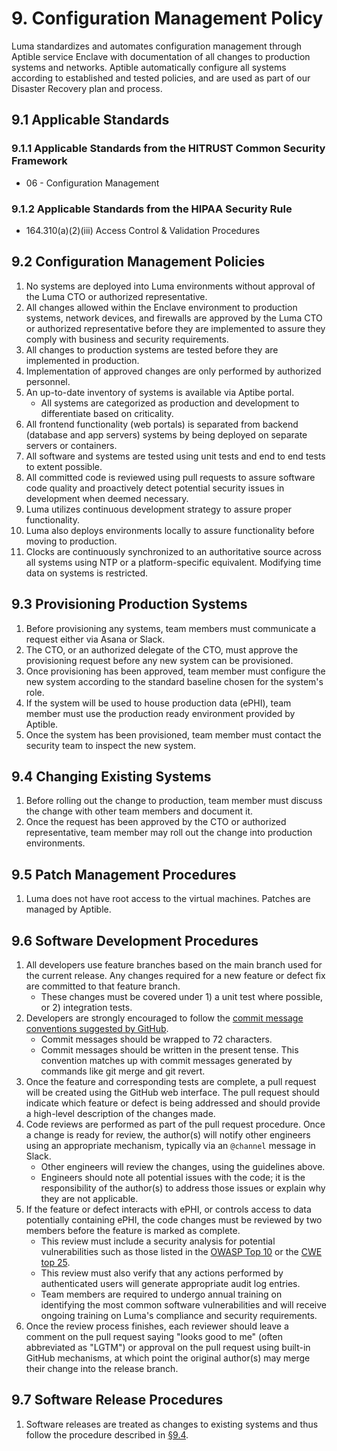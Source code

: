 # 9. Configuration Management Policy

Luma standardizes and automates configuration management through Aptible service Enclave with documentation of all changes to production systems and networks. Aptible automatically configure all systems according to established and tested policies, and are used as part of our Disaster Recovery plan and process.

## 9.1 Applicable Standards

### 9.1.1 Applicable Standards from the HITRUST Common Security Framework

* 06 - Configuration Management

### 9.1.2 Applicable Standards from the HIPAA Security Rule

* 164.310(a)(2)(iii) Access Control & Validation Procedures

## 9.2 Configuration Management Policies

1. No systems are deployed into Luma environments without approval of the Luma CTO or authorized representative.
1. All changes allowed within the Enclave environment to production systems, network devices, and firewalls are approved by the Luma CTO or authorized representative before they are implemented to assure they comply with business and security requirements.
1. All changes to production systems are tested before they are implemented in production.
1. Implementation of approved changes are only performed by authorized personnel.
1. An up-to-date inventory of systems is available via Aptibe portal.
   * All systems are categorized as production and development to differentiate based on criticality.
1. All frontend functionality (web portals) is separated from backend (database and app servers) systems by being deployed on separate servers or containers.
1. All software and systems are tested using unit tests and end to end tests to extent possible.
1. All committed code is reviewed using pull requests to assure software code quality and proactively detect potential security issues in development when deemed necessary.
1. Luma utilizes continuous development strategy to assure proper functionality.
1. Luma also deploys environments locally to assure functionality before moving to production.
1. Clocks are continuously synchronized to an authoritative source across all systems using NTP or a platform-specific equivalent. Modifying time data on systems is restricted.

## 9.3 Provisioning Production Systems

1. Before provisioning any systems, team members must communicate a request either via Asana or Slack.
2. The CTO, or an authorized delegate of the CTO, must approve the provisioning request before any new system can be provisioned.
3. Once provisioning has been approved, team member must configure the new system according to the standard baseline chosen for the system's role.
4. If the system will be used to house production data (ePHI), team member must use the production ready environment provided by Aptible.
5. Once the system has been provisioned, team member must contact the security team to inspect the new system.

## 9.4 Changing Existing Systems

1. Before rolling out the change to production, team member must discuss the change with other team members and document it.
2. Once the request has been approved by the CTO or authorized representative, team member may roll out the change into production environments.

## 9.5 Patch Management Procedures

1. Luma does not have root access to the virtual machines. Patches are managed by Aptible.

## 9.6 Software Development Procedures

1. All developers use feature branches based on the main branch used for the current release. Any changes required for a new feature or defect fix are committed to that feature branch.
   * These changes must be covered under 1) a unit test where possible, or 2) integration tests.
2. Developers are strongly encouraged to follow the [commit message conventions suggested by GitHub](https://github.com/blog/926-shiny-new-commit-styles).
   * Commit messages should be wrapped to 72 characters.
   * Commit messages should be written in the present tense. This convention matches up with commit messages generated by commands like git merge and git revert.
3. Once the feature and corresponding tests are complete, a pull request will be created using the GitHub web interface. The pull request should indicate which feature or defect is being addressed and should provide a high-level description of the changes made.
4. Code reviews are performed as part of the pull request procedure. Once a change is ready for review, the author(s) will notify other engineers using an appropriate mechanism, typically via an `@channel` message in Slack.
   * Other engineers will review the changes, using the guidelines above.
   * Engineers should note all potential issues with the code; it is the responsibility of the author(s) to address those issues or explain why they are not applicable.
5. If the feature or defect interacts with ePHI, or controls access to data potentially containing ePHI, the code changes must be reviewed by two members before the feature is marked as complete.
   * This review must include a security analysis for potential vulnerabilities such as those listed in the [OWASP Top 10](https://www.owasp.org/index.php/Top10) or the [CWE top 25](http://cwe.mitre.org/top25/).
   * This review must also verify that any actions performed by authenticated users will generate appropriate audit log entries.
   * Team members are required to undergo annual training on identifying the most common software vulnerabilities and will receive ongoing training on Luma's compliance and security requirements.
6. Once the review process finishes, each reviewer should leave a comment on the pull request saying "looks good to me" (often abbreviated as "LGTM") or approval on the pull request using built-in GitHub mechanisms, at which point the original author(s) may merge their change into the release branch.

## 9.7 Software Release Procedures

1. Software releases are treated as changes to existing systems and thus follow the procedure described in [§9.4](#94-changing-existing-systems).
